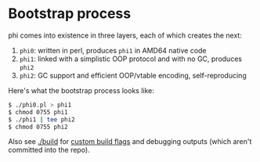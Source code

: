 # Bootstrap process
phi comes into existence in three layers, each of which creates the next:

1. `phi0`: written in perl, produces `phi1` in AMD64 native code
2. `phi1`: linked with a simplistic OOP protocol and with no GC, produces `phi2`
3. `phi2`: GC support and efficient OOP/vtable encoding, self-reproducing

Here's what the bootstrap process looks like:

```bash
$ ./phi0.pl > phi1
$ chmod 0755 phi1
$ ./phi1 | tee phi2
$ chmod 0755 phi2
```

Also see [./build](./build) for [custom build flags](phi0.pl#L55) and debugging
outputs (which aren't committed into the repo).
